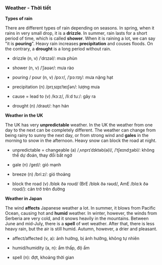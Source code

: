 ### Weather - Thời tiết

**Types of rain**

There are different types of rain depending on seasons. In spring, when it rains in very small drop, it is a **drizzle**. In summer, rain lasts for a short period of time, which is called **shower**. When it is raining a lot, we can say "it is **pouring**". Heavy rain increases **precipitation** and couses floods. On the contrary, a **drought** is a long period without rain.

- drizzle (n, v) /ˈdrɪzəl/: mưa phùn

- shower (n, v) /ˈʃaʊər/: mưa rào

- pouring / pour (n, v) /pɔːr/, /ˈpɔːrɪŋ/: mưa nặng hạt

- precipitation (n) /prɪˌsɪpɪˈteɪʃən/: lượng mưa

- cause = lead to (v) /kɔːz/, /liːd tuː/: gây ra

- drought (n) /draʊt/: hạn hán

**Weather in the UK**

The UK has very **unpredictable** weather. In the UK the weather from one day to the next can be completely different. The weather can change from being rainy to sunny the next day, or from strong wind and **gales** in the morning to snow in the afternoon. Heavy snow can block the road at night.

- unpredictable = changeable (a) /ˌʌnprɪˈdɪktəb(ə)l/, /ˈtʃeɪndʒəbl/: không thể dự đoán, thay đổi bất ngờ

- gale (n) /ɡeɪl/: gió mạnh

- breeze (n) /briːz/: gió thoảng

- block the road (v) /blɒk ðə roʊd/ (BrE /blɒk ðə rəʊd/, AmE /blɑːk ðə roʊd/): cản trở trên đường

**Weather in Japan**

The wind **affects** Japanese weather a lot. In summer, it blows from Pacific Ocean, causing hot and **humid** weather. In winter, however, the winds from Serberia are very cold, and it snows heavily in the mountains. Between June and mid-July, there is a **spell** of wet weather. After that, there is less heavy rain, but the air is still humid. Autumn, however, a drier and pleasant.

- affect/affected (v, a): ảnh hưởng, bị ảnh hưởng, không tự nhiên

- humid/humidity (a, n): ẩm thấp, độ ẩm

- spell (n): đợt, khoảng thời gian

